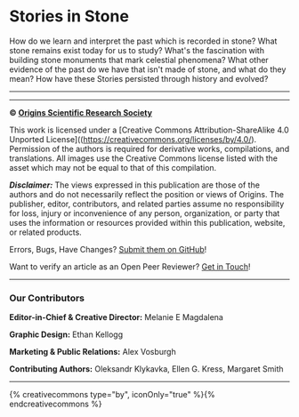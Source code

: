# Stories in Stone

How do we learn and interpret the past which is recorded in stone? What stone remains exist today for us to study? What's the fascination with building stone monuments that mark celestial phenomena? What other evidence of the past do we have that isn't made of stone, and what do they mean? How have these Stories persisted through history and evolved?

---



---

**© [Origins Scientific Research Society](http://www.knowyourorigins.org)**

This work is licensed under a [Creative Commons Attribution-ShareAlike 4.0 Unported License]((https://creativecommons.org/licenses/by/4.0/). Permission of the authors is required for derivative works, compilations, and translations. All images use the Creative Commons license listed with the asset which may not be equal to that of this compilation.

***Disclaimer:*** The views expressed in this publication are those of the authors and do not necessarily reflect the position or views of Origins. The publisher, editor, contributors, and related parties assume no responsibility for loss, injury or inconvenience of any person, organization, or party that uses the information or resources provided within this publication, website, or related products.

Errors, Bugs, Have Changes? [Submit them on GitHub](https://github.com/OriginsSRS/theme-stories-in-stone/issues)!

Want to verify an article as an Open Peer Reviewer? [Get in Touch](mailto:editor@knowyourorigins.org)!

---

### Our Contributors

**Editor-in-Chief & Creative Director:** Melanie E Magdalena

**Graphic Design:** Ethan Kellogg

**Marketing & Public Relations:** Alex Vosburgh

**Contributing Authors:** Oleksandr Klykavka, Ellen G. Kress, Margaret Smith

---

{% creativecommons type="by", iconOnly="true" %}{% endcreativecommons %}